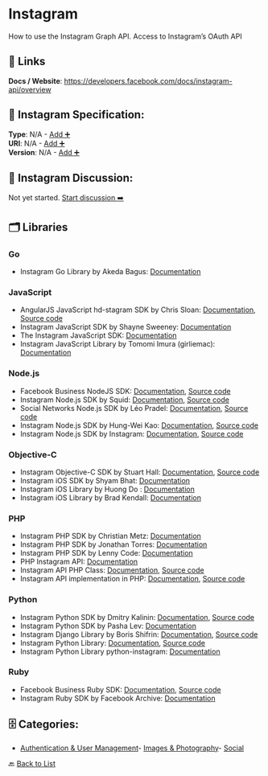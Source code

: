# Instagram

How to use the Instagram Graph API. Access to Instagram’s OAuth API

##  🔗 Links
**Docs / Website**: https://developers.facebook.com/docs/instagram-api/overview

## 🧬 Instagram Specification:
**Type**: N/A - [Add ➕](https://github.com/apis-list/apis-list/edit/main/apis.yaml#5652)  
**URI**: N/A - [Add ➕](https://github.com/apis-list/apis-list/edit/main/apis.yaml#5652)  
**Version**: N/A - [Add ➕](https://github.com/apis-list/apis-list/edit/main/apis.yaml#5652)

## 💬 Instagram Discussion:
Not yet started. [Start discussion ➡️](https://github.com/apis-list/apis-list/discussions/new)

## 🗂️ Libraries
### Go
- Instagram Go Library by Akeda Bagus: [Documentation](https://github.com/gedex/go-instagram)
### JavaScript
- AngularJS JavaScript hd-stagram SDK by Chris Sloan: [Documentation](https://github.com/chrissloan/hd-stagram/blob/master/README.md), [Source code](https://github.com/chrissloan/hd-stagram)
- Instagram JavaScript SDK by Shayne Sweeney: [Documentation](https://github.com/facebookarchive/instagram-javascript-sdk)
- The Instagram JavaScript SDK: [Documentation](https://github.com/Instagram/instagram-javascript-sdk)
- Instagram JavaScript Library by Tomomi Imura (girliemac): [Documentation](https://github.com/girliemac/Filterous)
### Node.js
- Facebook Business NodeJS SDK: [Documentation](https://developers.facebook.com/docs/business-sdk/getting-started#github-repositories_7), [Source code](https://github.com/facebook/facebook-nodejs-business-sdk)
- Instagram Node.js SDK by Squid: [Documentation](https://www.npmjs.com/package/instagram-node-api), [Source code](https://github.com/squidit/instagram-node-api)
- Social Networks Node.js SDK by Léo Pradel: [Documentation](https://www.npmjs.com/package/node-social-api), [Source code](https://github.com/pradel/node-social-api)
- Instagram Node.js SDK by Hung-Wei Kao: [Documentation](https://www.npmjs.com/package/node-instagram-api), [Source code](https://github.com/ricky155030/node-instagram)
- Instagram Node.js SDK by Instagram: [Documentation](https://www.npmjs.com/package/instagram-node), [Source code](https://github.com/totemstech/instagram-node)
### Objective-C
- Instagram Objective-C SDK by Stuart Hall: [Documentation](https://github.com/stuartkhall/Instagram), [Source code](https://github.com/stuartkhall/Instagram)
- Instagram iOS SDK by Shyam Bhat: [Documentation](https://github.com/shyambhat/InstagramKit)
- Instagram iOS Library by Huong Do : [Documentation](https://github.com/itsmeichigo/ICGVideoTrimmer)
- Instagram iOS Library by Brad Kendall: [Documentation](https://github.com/bradkendall/populatephotos)
### PHP
- Instagram PHP SDK by Christian Metz: [Documentation](https://github.com/cosenary/Instagram-PHP-API)
- Instagram PHP SDK by Jonathan Torres: [Documentation](https://github.com/jonathantorres/Instagram-PHP-API)
- Instagram PHP SDK by Lenny Code: [Documentation](https://github.com/lenny-code/instagram-php-sdk)
- PHP Instagram API: [Documentation](https://github.com/galen/PHP-Instagram-API)
- Instagram API PHP Class: [Documentation](http://jabran.me/instagram-api-php-class/), [Source code](https://github.com/jabranr/instagram-api-php)
- Instagram API implementation in PHP: [Documentation](http://www.mauriciocuenca.com/blog/2011/02/instagram-api-implementation-in-php/), [Source code](https://github.com/macuenca/Instagram-PHP-API/)
### Python
- Instagram Python SDK by Dmitry Kalinin: [Documentation](https://pypi.python.org/pypi/python-api-instagram/0.0.4), [Source code](https://github.com/null-none/python-api-instagram)
- Instagram Python SDK by Pasha Lev: [Documentation](https://github.com/LevPasha/Instagram-API-python)
- Instagram Django Library by Boris Shifrin: [Documentation](https://pypi.python.org/pypi/django-instagram-api/0.1.8), [Source code](https://github.com/ramusus/django-instagram-api)
- Instagram Python Library: [Documentation](http://instagram.com/developer/libraries/), [Source code](https://github.com/Instagram/python-instagram)
- Instagram Python Library python-instagram: [Documentation](https://github.com/Instagram/python-instagram)
### Ruby
- Facebook Business Ruby SDK: [Documentation](https://developers.facebook.com/docs/business-sdk), [Source code](https://github.com/facebook/facebook-ruby-business-sdk)
- Instagram Ruby SDK by Facebook Archive: [Documentation](https://github.com/facebookarchive/instagram-ruby-gem)


## 🗄️ Categories:
- [Authentication & User Management](https://github.com/apis-list/apis-list#authentication--user-management-)- [Images & Photography](https://github.com/apis-list/apis-list#images--photography-)- [Social](https://github.com/apis-list/apis-list#social-)

🔙  [Back to List](https://github.com/apis-list/apis-list)
